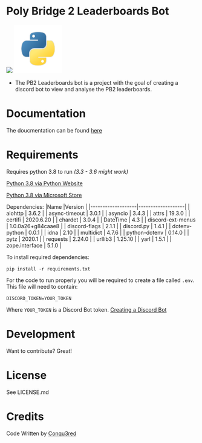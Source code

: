 # Poly Bridge 2 Leaderboards Bot
[![](https://cdn.discordapp.com/app-assets/720364938908008568/720412997226332271.png)](https://store.steampowered.com/app/1062160/Poly_Bridge_2/)
[<img src="https://raw.githubusercontent.com/github/explore/80688e429a7d4ef2fca1e82350fe8e3517d3494d/topics/python/python.png" alt="Made with Python 3" width=128 height=128>](https://python.org)
- The PB2 Leaderboards bot is a project with the goal of creating a discord bot to view and analyse the PB2 leaderboards.

# Documentation
The doucmentation can be found [here](https://docs.google.com/document/d/1T3ucE2cbWTnCvEDN-aoGBPuXNbEpj3B7rnKfnCS0hdI/edit?usp=sharing)

# Requirements

Requires python 3.8 to run *(3.3 - 3.6 might work)*

[Python 3.8 via Python Website](https://www.python.org/downloads/release/python-383/)

[Python 3.8 via Microsoft Store](https://www.microsoft.com/en-us/p/python-38/9mssztt1n39l)

Dependencies:
|Name               |Version            |
|-------------------|-------------------|
| aiohttp           | 3.6.2             |
| async-timeout     | 3.0.1             |
| asyncio           | 3.4.3             |
| attrs             | 19.3.0            |
| certifi           | 2020.6.20         |
| chardet           | 3.0.4             |
| DateTime          | 4.3               |
| discord-ext-menus | 1.0.0a26+g84caae8 |
| discord-flags     | 2.1.1             |
| discord.py        | 1.4.1             |
| dotenv-python     | 0.0.1             |
| idna              | 2.10              |
| multidict         | 4.7.6             |
| python-dotenv     | 0.14.0            |
| pytz              | 2020.1            |
| requests          | 2.24.0            |
| urllib3           | 1.25.10           |
| yarl              | 1.5.1             |
| zope.interface    | 5.1.0             |

To install required dependencies:
```
pip install -r requirements.txt
```
For the code to run properly you will be required to create a file called `.env`. This file will need to contain:
```
DISCORD_TOKEN=YOUR_TOKEN
```
Where `YOUR_TOKEN` is a Discord Bot token. [Creating a Discord Bot](https://discord.com/developers/docs/intro#bots-and-apps)
# Development
Want to contribute? Great!
# License
See LICENSE.md

# Credits

Code Written by [Conqu3red](https://github.com/Conqu3red)
